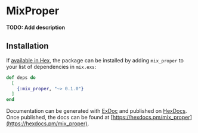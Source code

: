 # MixProper

**TODO: Add description**

## Installation

If [available in Hex](https://hex.pm/docs/publish), the package can be installed
by adding `mix_proper` to your list of dependencies in `mix.exs`:

```elixir
def deps do
  [
    {:mix_proper, "~> 0.1.0"}
  ]
end
```

Documentation can be generated with [ExDoc](https://github.com/elixir-lang/ex_doc)
and published on [HexDocs](https://hexdocs.pm). Once published, the docs can
be found at [https://hexdocs.pm/mix_proper](https://hexdocs.pm/mix_proper).

